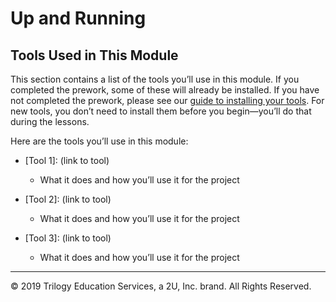 # Up and Running

## Tools Used in This Module

This section contains a list of the tools you’ll use in this module. If you completed the prework, some of these will already be installed. If you have not completed the prework, please see our [guide to installing your tools](https://coding-bootcamp-fsf-prework.readthedocs-hosted.com/en/latest/modules/chapter2/). For new tools, you don’t need to install them before you begin&mdash;you’ll do that during the lessons. 

Here are the tools you’ll use in this module:

* [Tool 1]: (link to tool)
    * What it does and how you’ll use it for the project

* [Tool 2]: (link to tool)
    * What it does and how you’ll use it for the project

* [Tool 3]: (link to tool)
    * What it does and how you’ll use it for the project

---
© 2019 Trilogy Education Services, a 2U, Inc. brand. All Rights Reserved.
